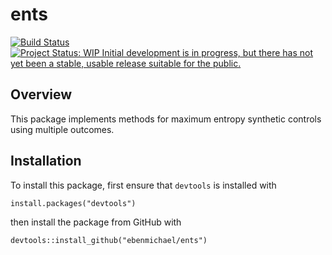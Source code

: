 # ents
[![Build Status](https://travis-ci.org/ebenmichael/ents.svg?branch=master)](https://travis-ci.org/ebenmichael/ents) [![Project Status: WIP  Initial development is in progress, but there has not yet been a stable, usable release suitable for the public.](http://www.repostatus.org/badges/latest/wip.svg)](http://www.repostatus.org/#wip)


## Overview
This package implements methods for maximum entropy synthetic controls using multiple outcomes.

## Installation
To install this package, first ensure that `devtools` is installed with

```
install.packages("devtools")
```

then install the package from GitHub with

```
devtools::install_github("ebenmichael/ents")
```


